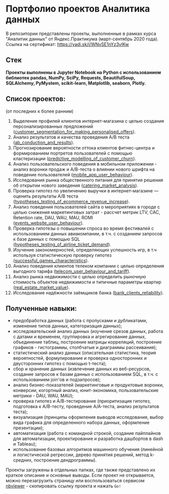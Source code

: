 # Портфолио проектов Аналитика данных
В репозитории представлены проекты, выполненные в рамках курса "Аналитик данных" от Яндекс.Практикума (март-сентябрь 2020 года).<br>
Ссылка на сертификат: https://yadi.sk/i/WNvSE1nYz3vIKw<br>

## Стек<br>
**Проекты выполнены в Jupyter Notebook на Python с использованием библиотек pandas, NumPy, SciPy, Requests, BeautifulSoup, SQLAlchemy, PyMystem, scikit-learn, Matplotlib, seaborn, Plotly.**

## Список проектов:<br>
(от последних к более ранним)<br>

1. Выделение профилей клиентов интернет-магазина с целью создания персонализированных предложений ([customer_segmentation_for_making_personalised_offers]()).
2. Анализ результатов и качества проведения А/В теста ([ab_conduction_and_results]()).
3. Прогнозирование вероятности оттока клиентов фитнес-центра и формированием портретов пользователей с помощью кластеризации ([predictive_modelling_of_customer_churn]()).
4. Анализ пользовательского поведения в мобильном приложении - анализ воронки продаж и А/В-теста о влиянии нового шрифта на поведение пользователей ([mobile_app_user_behaviour]()).
5. Исследования рынка общественного питания для принятия решения об открытии нового заведения ([catering_market_analysis]()).
6. Проверка гипотез по увеличению выручки в интернет-магазине — оценить результаты A/B теста ([hypotheses_testing_of_ecommerce_revenue_increase]()).
7. Анализ поведения пользователей сайта о мероприятиях в городе с целью снижения маркетинговых затрат - рассчет метрик LTV, CAC, Retention rate, DAU, WAU, MAU, ROMI ([events_website_user_behaviour]()). 
8. Проверка гипотезы о повышении спроса во время фестивалей с использованием данных авиакомпании, в т.ч. с созданием запросов к базе данных с помощью SQL ([hypotheses_testing_of_airline_ticket_demand]()).
9. Изучение закономерностей, определяющих успешность игр, в т.ч используя статистическую проверку гипотез ([successful_games_characteristics]()).
10. Анализ поведения клиентов телеком компании с целью определения выгодного тарифа ([telecom_user_behaviour_and_tariff]()).
11. Анализ рынка недвижимости с целью определить рыночную стоимость объектов недвижимости и типичные параметры квартир ([real_estate_market_value]()).
12. Исследование надёжности заёмщиков банка ([bank_clients_reliability]()).

## Полученные навыки:<br>
- предобработка данных (работа с пропусками и дубликатами, изменение типов данных, категоризация данных);
- исследовательский анализ данных (изучение срезов данных, работа с датами и временем, группировка и агрегирование данных, объединение таблиц, построение матрицы корреляций, построение графиков - гистограммы, столбчатые и диаграммы рассеивания);
- статистический анализ данных (описательная статистика, теория вероятностей, формулирование и проверка односторонних и двусторонних гипотез с помощью t-теста);
- сбор и хранение данных (извлечение данных из веб-ресурсов, создание запросов к базам данных с использованием SQL, в т.ч. с использованием join'ов и подзапросов); 
- анализ бизнес-показателей (маркетинговые и продуктовые воронки, конверсии, когортный анализ, юнит-экономика, пользовательские метрики - DAU, WAU, MAU);
- проверка гипотез и А/В-тестирование (приоритизация гипотез, подготовка к А/В-тесту, проведение А/А-теста, анализ результатов теста);
- визуализация (принципы оформления выводов исследования, выбор вида графика для определенного набора данных, оформление презентации);
- автоматизация (работа с командной строкой, создание пайплайнов для автоматизации, проектирование и разработка дашбортов в dash и Tableau);
- использование базовых алгоритмов машинного обучения (линейной и логистической регрессии, дерево принятия решений, метод k-средних, построение дендрограммы).

Проекты загружены в отдельных папках, где также представлено их краткое описание и основные выводы. Если проект не открывается, можно перезагрузить страницу или воспользоваться сервисом [nbviewer](https://nbviewer.jupyter.org/) - скопировать ссылку проекта и нажать `Go!`
